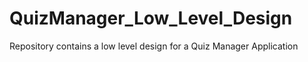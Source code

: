 # QuizManager_Low_Level_Design
Repository contains a low level design for a Quiz Manager Application
